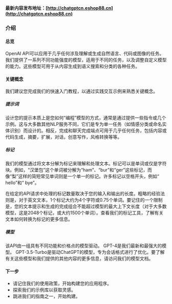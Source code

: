 **最新内容发布地址：[http://chatgptcn.eshop88.cn](http://chatgptcn.eshop88.cn)**

### 介绍
#### 总览
OpenAI API可以应用于几乎任何涉及理解或生成自然语言、代码或图像的任务。我们提供了一系列不同功能强度的模型，适用于不同的任务，以及调整自定义模型的能力。这些模型可用于从内容生成到语义搜索和分类的各种任务。

#### 关键概念
我们建议您完成我们的快速入门教程，以通过实践交互示例来熟悉关键概念。

##### 提示词
设计您的提示本质上是您如何“编程”模型的方式，通常是通过提供一些指令或几个示例。这与大多数其他NLP服务不同，它们是专为单一任务（如情感分类或命名实体识别）而设计的。相反，完成和聊天完成端点可用于几乎任何任务，包括内容或代码生成，摘要，扩展，对话，创意写作，风格转换等等。

##### 标记
我们的模型通过将文本分解为标记来理解和处理文本。标记可以是单词或仅是字符块。例如，“汉堡包”这个单词被分解为“ham”、“bur”和“ger”这些标记，而像“梨”这样的简短常见单词则是一个单一的标记。许多标记以空格开头，例如“ hello”和“ bye”。

在给定的API请求中处理的标记数量取决于您的输入和输出的长度。粗略的经验法则是，对于英文文本，1个标记大约为4个字符或0.75个单词。要记住的一个限制是，您的文本提示和生成的完成组合不能超过模型的最大上下文长度（对于大多数模型，这是2048个标记，或大约1500个单词）。查看我们的标记工具，了解有关文本如何转换为标记的更多信息。

##### 模型
该API由一组具有不同功能和价格点的模型驱动。 GPT-4是我们最新和最强大的模型。 GPT-3.5-Turbo是驱动ChatGPT的模型，专为会话格式进行了优化。要了解有关这些模型和我们提供的其他内容的更多信息，请访问我们的模型文档。

#### 下一步
+ 请记住我们的使用政策，开始构建您的应用程序。
+ 探索我们的示例库以获取灵感。
+ 跳进我们的指南之一，开始构建。